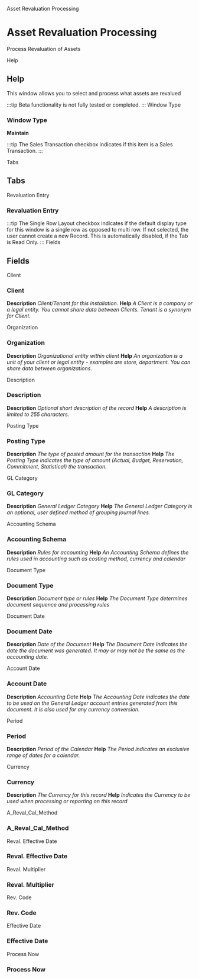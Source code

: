 
Asset Revaluation Processing
# Asset Revaluation Processing


Process Revaluation of Assets

Help
## Help

This window allows you to select and process what assets are revalued

:::tip
Beta functionality is not fully tested or completed.
:::
Window Type
### Window Type

**Maintain**

:::tip
The Sales Transaction checkbox indicates if this item is a Sales Transaction.
:::

Tabs
## Tabs


Revaluation Entry
### Revaluation Entry


:::tip
The Single Row Layout checkbox indicates if the default display type for this window is a single row as opposed to multi row.
If not selected, the user cannot create a new Record.  This is automatically disabled, if the Tab is Read Only.
:::
Fields
## Fields


Client
### Client

**Description**
 *Client/Tenant for this installation.*
**Help**
 *A Client is a company or a legal entity. You cannot share data between Clients. Tenant is a synonym for Client.*

Organization
### Organization

**Description**
 *Organizational entity within client*
**Help**
 *An organization is a unit of your client or legal entity - examples are store, department. You can share data between organizations.*

Description
### Description

**Description**
 *Optional short description of the record*
**Help**
 *A description is limited to 255 characters.*

Posting Type
### Posting Type

**Description**
 *The type of posted amount for the transaction*
**Help**
 *The Posting Type indicates the type of amount (Actual, Budget, Reservation, Commitment, Statistical) the transaction.*

GL Category
### GL Category

**Description**
 *General Ledger Category*
**Help**
 *The General Ledger Category is an optional, user defined method of grouping journal lines.*

Accounting Schema
### Accounting Schema

**Description**
 *Rules for accounting*
**Help**
 *An Accounting Schema defines the rules used in accounting such as costing method, currency and calendar*

Document Type
### Document Type

**Description**
 *Document type or rules*
**Help**
 *The Document Type determines document sequence and processing rules*

Document Date
### Document Date

**Description**
 *Date of the Document*
**Help**
 *The Document Date indicates the date the document was generated.  It may or may not be the same as the accounting date.*

Account Date
### Account Date

**Description**
 *Accounting Date*
**Help**
 *The Accounting Date indicates the date to be used on the General Ledger account entries generated from this document. It is also used for any currency conversion.*

Period
### Period

**Description**
 *Period of the Calendar*
**Help**
 *The Period indicates an exclusive range of dates for a calendar.*

Currency
### Currency

**Description**
 *The Currency for this record*
**Help**
 *Indicates the Currency to be used when processing or reporting on this record*

A_Reval_Cal_Method
### A_Reval_Cal_Method


Reval. Effective Date
### Reval. Effective Date


Reval. Multiplier
### Reval. Multiplier


Rev. Code
### Rev. Code


Effective Date
### Effective Date


Process Now
### Process Now

